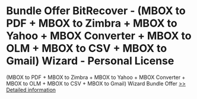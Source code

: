 # Bundle Offer BitRecover - (MBOX to PDF + MBOX to Zimbra + MBOX to Yahoo + MBOX Converter + MBOX to OLM + MBOX to CSV + MBOX to Gmail) Wizard - Personal License
(MBOX to PDF + MBOX to Zimbra + MBOX to Yahoo + MBOX Converter + MBOX to OLM + MBOX to CSV + MBOX to Gmail) Wizard Bundle Offer
[>> Detailed information](https://secure.shareit.com/shareit/product.html?productid=300998735&affiliateid=200057808)